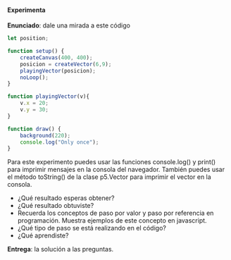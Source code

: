 #### Experimenta

**Enunciado**: dale una mirada a este código

``` js
let position;

function setup() {
    createCanvas(400, 400);
    posicion = createVector(6,9);
    playingVector(posicion);
    noLoop();
}

function playingVector(v){
    v.x = 20;
    v.y = 30;
}

function draw() {
    background(220);
    console.log("Only once");
}

```

Para este experimento puedes usar las funciones console.log() y print() para imprimir mensajes en la consola del navegador. También puedes usar el método toString() de la clase p5.Vector para imprimir el vector en la consola.

- ¿Qué resultado esperas obtener?
- ¿Qué resultado obtuviste?
- Recuerda los conceptos de paso por valor y paso por referencia en programación. Muestra ejemplos de este concepto en 
javascript. 
- ¿Qué tipo de paso se está realizando en el código?
- ¿Qué aprendiste?

**Entrega**: la solución a las preguntas.

